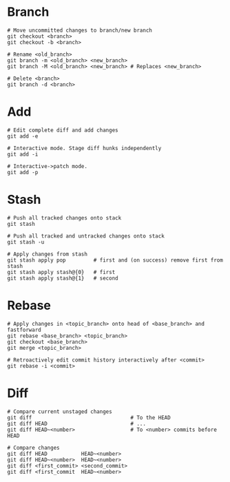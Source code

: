 
# Branch

    # Move uncommitted changes to branch/new branch
    git checkout <branch>
    git checkout -b <branch>

    # Rename <old_branch>
    git branch -m <old_branch> <new_branch>
    git branch -M <old_branch> <new_branch> # Replaces <new_branch>

    # Delete <branch>
    git branch -d <branch>

# Add

    # Edit complete diff and add changes
    git add -e

    # Interactive mode. Stage diff hunks independently
    git add -i

    # Interactive->patch mode. 
    git add -p

# Stash

    # Push all tracked changes onto stack
    git stash

    # Push all tracked and untracked changes onto stack
    git stash -u

    # Apply changes from stash
    git stash apply pop         # first and (on success) remove first from stash
    git stash apply stash@{0}   # first
    git stash apply stash@{1}   # second

# Rebase

    # Apply changes in <topic_branch> onto head of <base_branch> and fastforward
    git rebase <base_branch> <topic_branch>
    git checkout <base_branch>
    git merge <topic_branch>

    # Retroactively edit commit history interactively after <commit>
    git rebase -i <commit>

# Diff
    
    # Compare current unstaged changes
    git diff                                # To the HEAD
    git diff HEAD                           # ...
    git diff HEAD~<number>                  # To <number> commits before HEAD

    # Compare changes
    git diff HEAD           HEAD~<number>   
    git diff HEAD~<number>  HEAD~<number>
    git diff <first_commit> <second_commit>
    git diff <first_commit  HEAD~<number>
